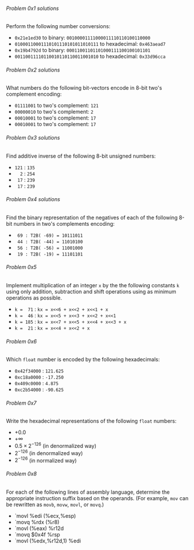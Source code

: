 ###### Problem 0x1 solutions
Perform the following number conversions:
* `0x21e1ed30` to binary: `00100001111000011110110100110000`
* `01000110001110101110101011010111` to hexadecimal: `0x463aead7`
* `0x19b4792d` to binary: `00011001101101000111100100101101`
* `00110011110110010110110011001010` to hexadecimal: `0x33d96cca`

###### Problem 0x2 solutions
What numbers do the following bit-vectors encode in 8-bit two's complement encoding:
* `01111001` to two's complement: `121`
* `00000010` to two's complement: `2`
* `00010001` to two's complement: `17`
* `00010001` to two's complement: `17`

###### Problem 0x3 solutions
Find additive inverse of the following 8-bit unsigned numbers:
* `121` : `135` 
* `  2` : `254` 
* ` 17` : `239` 
* ` 17` : `239` 

###### Problem 0x4 solutions
Find the binary representation of the negatives of each of the following 8-bit numbers in two's complements encoding:
* ` 69 : T2B( -69) = 10111011`
* ` 44 : T2B( -44) = 11010100`
* ` 56 : T2B( -56) = 11001000`
* ` 19 : T2B( -19) = 11101101`

###### Problem 0x5
Implement multiplication of an integer `x` by the the following constants `k` using only addition, subtraction and shift operations using as minimum operations as possible.
* `k =  71` : `kx = x<<6 + x<<2 + x<<1 + x`
* `k =  46` : `kx = x<<5 + x<<3 + x<<2 + x<<1`
* `k = 185` : `kx = x<<7 + x<<5 + x<<4 + x<<3 + x`
* `k =  21` : `kx = x<<4 + x<<2 + x`

###### Problem 0x6
Which `float` number is encoded by the following hexadecimals:
* `0x42f34000` : `121.625`
* `0xc18a0000` : `-17.250`
* `0x409c0000` : `4.875`
* `0xc2b54000` : `-90.625`

###### Problem 0x7
Write the hexadecimal representations of the following  `float` numbers:
* $+0.0$
* $+\infty$
* $0.5\times2^{-126}$ (in denormalized way)
* $2^{-126}$ (in denormalized way)
* $2^{-126}$ (in normalized way)

###### Problem 0x8
For each of the following lines of assembly language, determine the appropriate instruction suffix based on the operands. (For example, `mov` can be rewritten as `movb`, `movw`, `movl`, or `movq`.)
* `movl %edi (%ecx,%esp)
* `movq %rdx (%r8)
* `movl (%eax) %r12d
* `movq $0x4f %rsp
* `movl (%edx,%r12d,1) %edi

